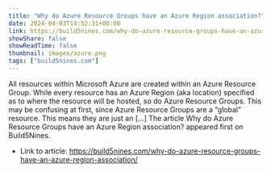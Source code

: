 ```yaml
---
title: "Why do Azure Resource Groups have an Azure Region association?"
date: 2024-04-03T14:52:31+00:00
link: https://build5nines.com/why-do-azure-resource-groups-have-an-azure-region-association/
showShare: false
showReadTime: false
thumbnail: images/azure.png
tags: ["build5nines.com"]
---
```

All resources within Microsoft Azure are created within an Azure Resource Group. While every resource has an Azure Region (aka location) specified as to where the resource will be hosted, so do Azure Resource Groups. This may be confusing at first, since Azure Resource Groups are a “global” resource. This means they are just an […]
The article Why do Azure Resource Groups have an Azure Region association? appeared first on Build5Nines.

- Link to article: https://build5nines.com/why-do-azure-resource-groups-have-an-azure-region-association/